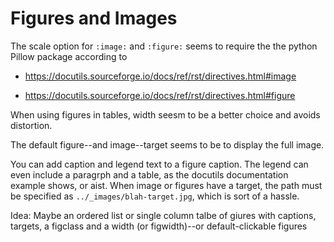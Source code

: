# Figures and Images

The scale option for `:image:` and `:figure:` seems to require the the python Pillow package according to

* https://docutils.sourceforge.io/docs/ref/rst/directives.html#image

* https://docutils.sourceforge.io/docs/ref/rst/directives.html#figure


When using figures in tables, width seesm to be a better choice and avoids distortion.

The default figure--and image--target seems to be to display the full image.

You can add caption and legend text to a figure caption. The legend can even include a paragrph and a table, as the docutils documentation example
shows, or aist. When image or figures have a target, the path must be specified as `../_images/blah-target.jpg`, which 
is sort of a hassle.

Idea:
Maybe an ordered list or  single column talbe of giures with captions, targets, a figclass and a width (or figwidth)--or default-clickable figures 
